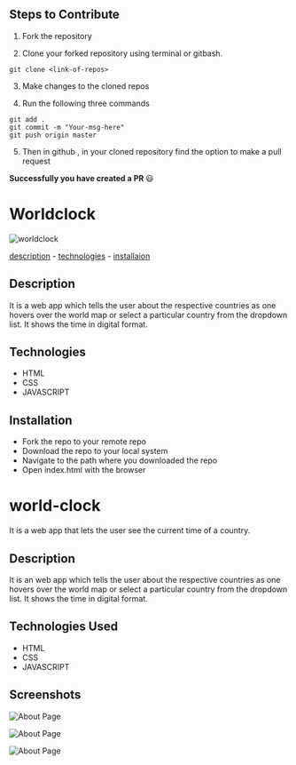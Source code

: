 
## Steps to Contribute

1. Fork the repository

2. Clone your forked repository using terminal or gitbash.

```
git clone <link-of-repos>
```

3. Make changes to the cloned repos

4. Run the following three commands

```
git add .
git commit -m "Your-msg-here"
git push origin master
```

5. Then in github , in your cloned repository find the option to make a pull request

<b> Successfully you have created a PR </b> :smiley:

# Worldclock

![worldclock](./Screenshots/snap-app.png)

[description](#description) - [technologies](#technologies) - [installaion](#installation)

## Description

It is a web app which tells the user about the respective countries as one hovers over the world map or select a particular country from the
dropdown list. It shows the time in digital format.

## Technologies

- HTML
- CSS
- JAVASCRIPT

## Installation

- Fork the repo to your remote repo
- Download the repo to your local system
- Navigate to the path where you downloaded the repo
- Open index.html with the browser






# world-clock

It is a web app that lets the user see the current time of a country.

## Description

It is an web app which tells the user about the respective countries as one hovers over the world map or select a particular country from the
dropdown list. It shows the time in digital format.

## Technologies Used

-   HTML
-   CSS
-   JAVASCRIPT



## Screenshots
![About Page](https://github.com/Aditya-shrivastav/world-clock/blob/master/images/world-clock-ss.png)

![About Page](https://github.com/mohitbhata12/world-clock/blob/master/images/World_clock.png)

![About Page](https://github.com/Aditya-shrivastav/world-clock/blob/master/images/world-clock-modal.png)

